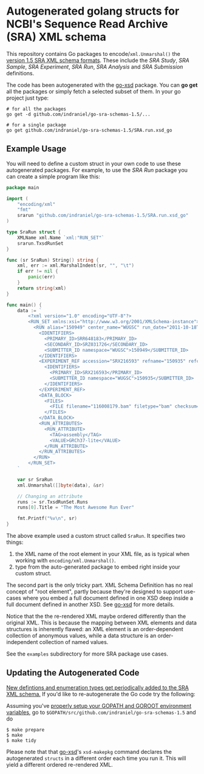 Autogenerated golang structs for NCBI's Sequence Read Archive (SRA) XML schema
===========================================================================

This repository contains Go packages to encode/`xml.Unmarshal()` the [version
1.5 SRA XML schema formats][4].  These include the _SRA Study_, _SRA Sample_, _SRA
Experiment_, _SRA Run_, _SRA Analysis_ and _SRA Submission_ definitions.

The code has been autogenerated with the [go-xsd][1] package.  You can **go
get** all the packages or simply fetch a selected subset of them.  In your go
project just type:

    # for all the packages
    go get -d github.com/indraniel/go-sra-schemas-1.5/...
    
    # for a single package
    go get github.com/indraniel/go-sra-schemas-1.5/SRA.run.xsd_go

Example Usage
-------------

You will need to define a custom struct in your own code to use these
autogenerated packages.  For example, to use the _SRA Run_ package
you can create a simple program like this:

```Go
package main

import (
	"encoding/xml"
	"fmt"
	srarun "github.com/indraniel/go-sra-schemas-1.5/SRA.run.xsd_go"
)

type SraRun struct {
	XMLName xml.Name `xml:"RUN_SET"`
	srarun.TxsdRunSet
}

func (sr SraRun) String() string {
	xml, err := xml.MarshalIndent(sr, "", "\t")
	if err != nil {
		panic(err)
	}
	return string(xml)
}

func main() {
	data := `
        <?xml version="1.0" encoding="UTF-8"?>
        <RUN_SET xmlns:xsi="http://www.w3.org/2001/XMLSchema-instance">
          <RUN alias="150949" center_name="WUGSC" run_date="2011-10-18T02:37:00Z" run_center="WUGSC" accession="SRR648183">
            <IDENTIFIERS>
              <PRIMARY_ID>SRR648183</PRIMARY_ID>
              <SECONDARY_ID>SRZ031726</SECONDARY_ID>
              <SUBMITTER_ID namespace="WUGSC">150949</SUBMITTER_ID>
            </IDENTIFIERS>
            <EXPERIMENT_REF accession="SRX216593" refname="150935" refcenter="WUGSC">
              <IDENTIFIERS>
                <PRIMARY_ID>SRX216593</PRIMARY_ID>
                <SUBMITTER_ID namespace="WUGSC">150935</SUBMITTER_ID>
              </IDENTIFIERS>
            </EXPERIMENT_REF>
            <DATA_BLOCK>
              <FILES>
                <FILE filename="116008179.bam" filetype="bam" checksum="92651eb2a910f69d9b7e5aaeab06f278" checksum_method="MD5"/>
              </FILES>
            </DATA_BLOCK>
            <RUN_ATTRIBUTES>
              <RUN_ATTRIBUTE>
                <TAG>assembly</TAG>
                <VALUE>GRCh37-lite</VALUE>
              </RUN_ATTRIBUTE>
            </RUN_ATTRIBUTES>
          </RUN>
        </RUN_SET>
    `

	var sr SraRun
	xml.Unmarshal([]byte(data), &sr)

	// Changing an attribute
	runs := sr.TxsdRunSet.Runs
	runs[0].Title = "The Most Awesome Run Ever"

	fmt.Printf("%v\n", sr)
}
```
The above example used a custom struct called `SraRun`. It specifies two things:

1.  the XML name of the root element in your XML file, as is typical when working with `encoding/xml.Unmarshal()`.
2.  type from the auto-generated package to embed right inside your custom struct.

The second part is the only tricky part. XML Schema Definition has no real
concept of "root element", partly because they're designed to support use-cases
where you embed a full document defined in one XSD deep inside a full document
defined in another XSD. See [go-xsd][1] for more details.

Notice that the the re-rendered XML maybe ordered differently than the
original XML.  This is because the mapping between XML elements and data
structures is inherently flawed: an XML element is an order-dependent
collection of anonymous values, while a data structure is an order-independent
collection of named values.

See the `examples` subdirectory for more SRA package use cases.

Updating the Autogenerated Code
-------------------------------

[New defintions and enumeration types get periodically added to the SRA XML
schema.][3]  If you'd like to re-autogenerate the Go code try the following:

Assuming you've [properly setup your GOPATH and GOROOT environment variables][2],
go to `$GOPATH/src/github.com/indraniel/go-sra-schemas-1.5` and do

    $ make prepare
    $ make
    $ make tidy

Please note that that [go-xsd][1]'s `xsd-makepkg` command declares the
autogenerated `structs` in  a different order each time you run it.
This will yield a different ordered re-rendered XML.

[1]: http://github.com/metaleap/go-xsd
[2]: http://golang.org/doc/code.html
[3]: http://www.ncbi.nlm.nih.gov/viewvc/v1/trunk/sra/doc/
[4]: http://www.ncbi.nlm.nih.gov/Traces/sra/sra.cgi?view=xml_schemas
[5]: http://www.ncbi.nlm.nih.gov/Traces/sra/sra.cgi?view=doc
[6]: http://www.ncbi.nlm.nih.gov/books/NBK242623/#SRA_Submission_Telemetry_BK.Batch_Teleme
